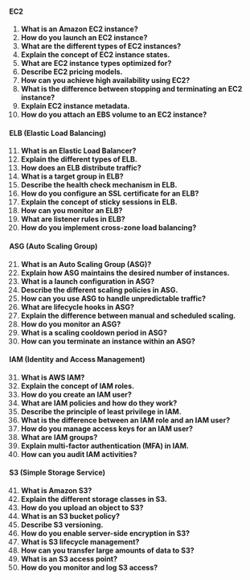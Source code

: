 

#### EC2

1. **What is an Amazon EC2 instance?**
2. **How do you launch an EC2 instance?**
3. **What are the different types of EC2 instances?**
4. **Explain the concept of EC2 instance states.**
5. **What are EC2 instance types optimized for?**
6. **Describe EC2 pricing models.**
7. **How can you achieve high availability using EC2?**
8. **What is the difference between stopping and terminating an EC2 instance?**
9. **Explain EC2 instance metadata.**
10. **How do you attach an EBS volume to an EC2 instance?**

#### ELB (Elastic Load Balancing)

11. **What is an Elastic Load Balancer?**
12. **Explain the different types of ELB.**
13. **How does an ELB distribute traffic?**
14. **What is a target group in ELB?**
15. **Describe the health check mechanism in ELB.**
16. **How do you configure an SSL certificate for an ELB?**
17. **Explain the concept of sticky sessions in ELB.**
18. **How can you monitor an ELB?**
19. **What are listener rules in ELB?**
20. **How do you implement cross-zone load balancing?**

#### ASG (Auto Scaling Group)

21. **What is an Auto Scaling Group (ASG)?**
22. **Explain how ASG maintains the desired number of instances.**
23. **What is a launch configuration in ASG?**
24. **Describe the different scaling policies in ASG.**
25. **How can you use ASG to handle unpredictable traffic?**
26. **What are lifecycle hooks in ASG?**
27. **Explain the difference between manual and scheduled scaling.**
28. **How do you monitor an ASG?**
29. **What is a scaling cooldown period in ASG?**
30. **How can you terminate an instance within an ASG?**

#### IAM (Identity and Access Management)

31. **What is AWS IAM?**
32. **Explain the concept of IAM roles.**
33. **How do you create an IAM user?**
34. **What are IAM policies and how do they work?**
35. **Describe the principle of least privilege in IAM.**
36. **What is the difference between an IAM role and an IAM user?**
37. **How do you manage access keys for an IAM user?**
38. **What are IAM groups?**
39. **Explain multi-factor authentication (MFA) in IAM.**
40. **How can you audit IAM activities?**

#### S3 (Simple Storage Service)

41. **What is Amazon S3?**
42. **Explain the different storage classes in S3.**
43. **How do you upload an object to S3?**
44. **What is an S3 bucket policy?**
45. **Describe S3 versioning.**
46. **How do you enable server-side encryption in S3?**
47. **What is S3 lifecycle management?**
48. **How can you transfer large amounts of data to S3?**
49. **What is an S3 access point?**
50. **How do you monitor and log S3 access?**